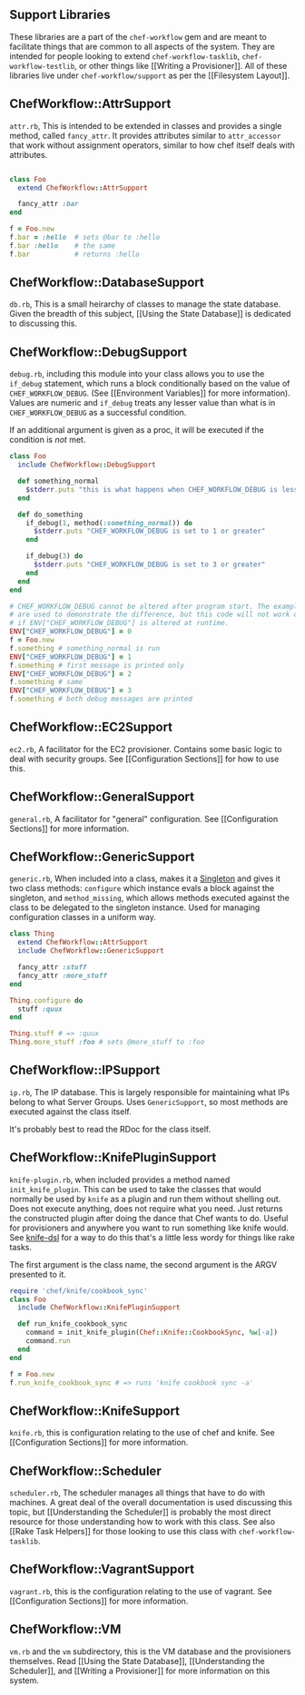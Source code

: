 Support Libraries
-----------------

These libraries are a part of the `chef-workflow` gem and are meant to
facilitate things that are common to all aspects of the system. They are
intended for people looking to extend `chef-workflow-tasklib`,
`chef-workflow-testlib`, or other things like [[Writing a Provisioner]]. All of
these libraries live under `chef-workflow/support` as per the [[Filesystem
Layout]].

ChefWorkflow::AttrSupport
-------------------------

`attr.rb`, This is intended to be extended in classes and provides a single method, called
`fancy_attr`. It provides attributes similar to `attr_accessor` that work
without assignment operators, similar to how chef itself deals with attributes.

```ruby

class Foo
  extend ChefWorkflow::AttrSupport

  fancy_attr :bar
end

f = Foo.new
f.bar = :hello  # sets @bar to :hello
f.bar :hello    # the same
f.bar           # returns :hello
```

ChefWorkflow::DatabaseSupport
-----------------------------

`db.rb`, This is a small heirarchy of classes to manage the state database. Given the
breadth of this subject, [[Using the State Database]] is dedicated to
discussing this.

ChefWorkflow::DebugSupport
--------------------------

`debug.rb`, including this module into your class allows you to use the `if_debug`
statement, which runs a block conditionally based on the value of
`CHEF_WORKFLOW_DEBUG`. (See [[Environment Variables]] for more information).
Values are numeric and `if_debug` treats any lesser value than what is in
`CHEF_WORKFLOW_DEBUG` as a successful condition.

If an additional argument is given as a proc, it will be executed if the
condition is *not* met.

```ruby
class Foo
  include ChefWorkflow::DebugSupport

  def something_normal
    $stderr.puts "this is what happens when CHEF_WORKFLOW_DEBUG is less than 1"
  end

  def do_something
    if_debug(1, method(:something_normal)) do
      $stderr.puts "CHEF_WORKFLOW_DEBUG is set to 1 or greater"
    end

    if_debug(3) do
      $stderr.puts "CHEF_WORKFLOW_DEBUG is set to 3 or greater"
    end
  end
end

# CHEF_WORKFLOW_DEBUG cannot be altered after program start. The examples here
# are used to demonstrate the difference, but this code will not work differently 
# if ENV["CHEF_WORKFLOW_DEBUG"] is altered at runtime.
ENV["CHEF_WORKFLOW_DEBUG"] = 0
f = Foo.new
f.something # something_normal is run
ENV["CHEF_WORKFLOW_DEBUG"] = 1
f.something # first message is printed only
ENV["CHEF_WORKFLOW_DEBUG"] = 2
f.something # same
ENV["CHEF_WORKFLOW_DEBUG"] = 3
f.something # both debug messages are printed
```

ChefWorkflow::EC2Support
------------------------

`ec2.rb`, A facilitator for the EC2 provisioner. Contains some basic logic to deal with
security groups. See [[Configuration Sections]] for how to use this. 

ChefWorkflow::GeneralSupport
----------------------------

`general.rb`, A facilitator for "general" configuration. See [[Configuration
Sections]] for more information.

ChefWorkflow::GenericSupport
----------------------------

`generic.rb`, When included into a class, makes it a
[Singleton](http://www.ruby-doc.org/stdlib-1.9.3/libdoc/singleton/rdoc/Singleton.html)
and gives it two class methods: `configure` which instance evals a block
against the singleton, and `method_missing`, which allows methods executed
against the class to be delegated to the singleton instance. Used for managing
configuration classes in a uniform way.

```ruby
class Thing
  extend ChefWorkflow::AttrSupport
  include ChefWorkflow::GenericSupport

  fancy_attr :stuff
  fancy_attr :more_stuff
end

Thing.configure do
  stuff :quux
end

Thing.stuff # => :quux
Thing.more_stuff :foo # sets @more_stuff to :foo
```

ChefWorkflow::IPSupport
-----------------------

`ip.rb`, The IP database. This is largely responsible for maintaining what IPs
belong to what Server Groups. Uses `GenericSupport`, so most methods are
executed against the class itself.

It's probably best to read the RDoc for the class itself.

ChefWorkflow::KnifePluginSupport
--------------------------------

`knife-plugin.rb`, when included provides a method named `init_knife_plugin`.
This can be used to take the classes that would normally be used by `knife` as
a plugin and run them without shelling out. Does not execute anything, does not
require what you need. Just returns the constructed plugin after doing the
dance that Chef wants to do. Useful for provisioners and anywhere you want to
run something like knife would. See
[knife-dsl](http://github.com/chef-workflow/knife-dsl) for a way to do this
that's a little less wordy for things like rake tasks.

The first argument is the class name, the second argument is the ARGV presented
to it.

```ruby
require 'chef/knife/cookbook_sync'
class Foo
  include ChefWorkflow::KnifePluginSupport

  def run_knife_cookbook_sync
    command = init_knife_plugin(Chef::Knife::CookbookSync, %w[-a])
    command.run
  end
end

f = Foo.new
f.run_knife_cookbook_sync # => runs 'knife cookbook sync -a'
```

ChefWorkflow::KnifeSupport
--------------------------

`knife.rb`, this is configuration relating to the use of chef and knife. See
[[Configuration Sections]] for more information.

ChefWorkflow::Scheduler
-----------------------

`scheduler.rb`, The scheduler manages all things that have to do with machines.
A great deal of the overall documentation is used discussing this topic, but
[[Understanding the Scheduler]] is probably the most direct resource for those
understanding how to work with this class. See also [[Rake Task Helpers]] for
those looking to use this class with `chef-workflow-tasklib`.

ChefWorkflow::VagrantSupport
----------------------------

`vagrant.rb`, this is the configuration relating to the use of vagrant. See
[[Configuration Sections]] for more information.

ChefWorkflow::VM
----------------

`vm.rb` and the `vm` subdirectory, this is the VM database and the provisioners
themselves. Read [[Using the State Database]], [[Understanding the Scheduler]],
and [[Writing a Provisioner]] for more information on this system.
